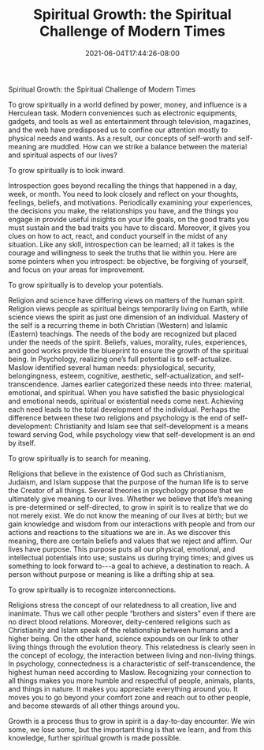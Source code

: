 ﻿---
title: "Spiritual Growth: the Spiritual Challenge of Modern Times"
date: 2021-06-04T17:44:26-08:00
description: "40-ARTICLES Tips for Web Success"
featured_image: "/images/40-ARTICLES.jpg"
tags: ["40 ARTICLES"]
---

Spiritual Growth: the Spiritual Challenge of Modern Times 


To grow spiritually in a world defined by power, money, and influence is a Herculean task. Modern conveniences such as electronic equipments, gadgets, and tools as well as entertainment through television, magazines, and the web have predisposed us to confine our attention mostly to physical needs and wants. As a result, our concepts of self-worth and self-meaning are muddled. How can we strike a balance between the material and spiritual aspects of our lives? 

To grow spiritually is to look inward.

Introspection goes beyond recalling the things that happened in a day, week, or month. You need to look closely and reflect on your thoughts, feelings, beliefs, and motivations. Periodically examining your experiences, the decisions you make, the relationships you have, and the things you engage in provide useful insights on your life goals, on the good traits you must sustain and the bad traits you have to discard. Moreover, it gives you clues on how to act, react, and conduct yourself in the midst of any situation. Like any skill, introspection can be learned; all it takes is the courage and willingness to seek the truths that lie within you. Here are some pointers when you introspect: be objective, be forgiving of yourself, and focus on your areas for improvement.

To grow spiritually is to develop your potentials.

Religion and science have differing views on matters of the human spirit. Religion views people as spiritual beings temporarily living on Earth, while science views the spirit as just one dimension of an individual. Mastery of the self is a recurring theme in both Christian (Western) and Islamic (Eastern) teachings. The needs of the body are recognized but placed under the needs of the spirit. Beliefs, values, morality, rules, experiences, and good works provide the blueprint to ensure the growth of the spiritual being. In Psychology, realizing one’s full potential is to self-actualize. Maslow identified several human needs: physiological, security, belongingness, esteem, cognitive, aesthetic, self-actualization, and self-transcendence. James earlier categorized these needs into three: material, emotional, and spiritual. When you have satisfied the basic physiological and emotional needs, spiritual or existential needs come next. Achieving each need leads to the total development of the individual. Perhaps the difference between these two religions and psychology is the end of self-development: Christianity and Islam see that self-development is a means toward serving God, while psychology view that self-development is an end by itself.

To grow spiritually is to search for meaning.

Religions that believe in the existence of God such as Christianism, Judaism, and Islam suppose that the purpose of the human life is to serve the Creator of all things. Several theories in psychology propose that we ultimately give meaning to our lives. Whether we believe that life’s meaning is pre-determined or self-directed, to grow in spirit is to realize that we do not merely exist. We do not know the meaning of our lives at birth; but we gain knowledge and wisdom from our interactions with people and from our actions and reactions to the situations we are in. As we discover this meaning, there are certain beliefs and values that we reject and affirm.  Our lives have purpose. This purpose puts all our physical, emotional, and intellectual potentials into use; sustains us during trying times; and gives us something to look forward to---a goal to achieve, a destination to reach. A person without purpose or meaning is like a drifting ship at sea.

To grow spiritually is to recognize interconnections.

Religions stress the concept of our relatedness to all creation, live and inanimate. Thus we call other people “brothers and sisters” even if there are no direct blood relations. Moreover, deity-centered religions such as Christianity and Islam speak of the relationship between humans and a higher being. On the other hand, science expounds on our link to other living things through the evolution theory. This relatedness is clearly seen in the concept of ecology, the interaction between living and non-living things. In psychology, connectedness is a characteristic of self-transcendence, the highest human need according to Maslow. Recognizing your connection to all things makes you more humble and respectful of people, animals, plants, and things in nature. It makes you appreciate everything around you. It moves you to go beyond your comfort zone and reach out to other people, and become stewards of all other things around you.

Growth is a process thus to grow in spirit is a day-to-day encounter. We win some, we lose some, but the important thing is that we learn, and from this knowledge, further spiritual growth is made possible. 


